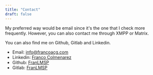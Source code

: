 ```yaml
---
title: "Contact"
draft: false
---
```


My preferred way would be email since it's the one that I check more frequently.
However, you can also contact me through XMPP or Matrix.

You can also find me on Github, Gitlab and Linkedin.

* Email: [info@francoacg.com](mailto:info@francoacg.com)
* Linkedin: [Franco Colmenarez](https://www.linkedin.com/in/FrancoACG/)
* Github: [FranLMSP](https://github.com/FranLMSP)
* Gitlab: [FranLMSP](https://gitlab.com/FranLMSP)

